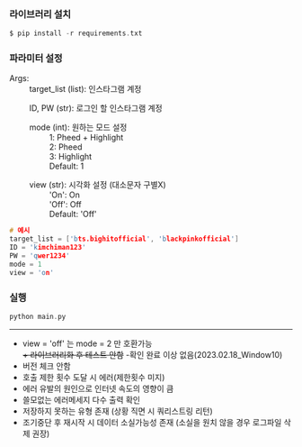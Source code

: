 ### 라이브러리 설치
```c
$ pip install -r requirements.txt
```
### 파라미터 설정  
Args:  
&nbsp;&nbsp;&nbsp;&nbsp;&nbsp;&nbsp;&nbsp;&nbsp;
target_list (list): 인스타그램 계정  

&nbsp;&nbsp;&nbsp;&nbsp;&nbsp;&nbsp;&nbsp;&nbsp;
ID, PW (str): 로그인 할 인스타그램 계정  

&nbsp;&nbsp;&nbsp;&nbsp;&nbsp;&nbsp;&nbsp;&nbsp;
mode (int): 원하는 모드 설정  
&nbsp;&nbsp;&nbsp;&nbsp;&nbsp;&nbsp;&nbsp;&nbsp;
&nbsp;&nbsp;&nbsp;&nbsp;&nbsp;&nbsp;&nbsp;&nbsp;
1: Pheed + Highlight  
&nbsp;&nbsp;&nbsp;&nbsp;&nbsp;&nbsp;&nbsp;&nbsp;
&nbsp;&nbsp;&nbsp;&nbsp;&nbsp;&nbsp;&nbsp;&nbsp;
2: Pheed  
&nbsp;&nbsp;&nbsp;&nbsp;&nbsp;&nbsp;&nbsp;&nbsp;
&nbsp;&nbsp;&nbsp;&nbsp;&nbsp;&nbsp;&nbsp;&nbsp;
3: Highlight  
&nbsp;&nbsp;&nbsp;&nbsp;&nbsp;&nbsp;&nbsp;&nbsp;
&nbsp;&nbsp;&nbsp;&nbsp;&nbsp;&nbsp;&nbsp;&nbsp;
Default: 1  

&nbsp;&nbsp;&nbsp;&nbsp;&nbsp;&nbsp;&nbsp;&nbsp;
view (str): 시각화 설정 (대소문자 구별X)  
&nbsp;&nbsp;&nbsp;&nbsp;&nbsp;&nbsp;&nbsp;&nbsp;
&nbsp;&nbsp;&nbsp;&nbsp;&nbsp;&nbsp;&nbsp;&nbsp;
'On': On  
&nbsp;&nbsp;&nbsp;&nbsp;&nbsp;&nbsp;&nbsp;&nbsp;
&nbsp;&nbsp;&nbsp;&nbsp;&nbsp;&nbsp;&nbsp;&nbsp;
'Off': Off  
&nbsp;&nbsp;&nbsp;&nbsp;&nbsp;&nbsp;&nbsp;&nbsp;
&nbsp;&nbsp;&nbsp;&nbsp;&nbsp;&nbsp;&nbsp;&nbsp;
Default: 'Off'  
```c
# 예시
target_list = ['bts.bighitofficial', 'blackpinkofficial']
ID = 'kimchiman123'
PW = 'qwer1234'
mode = 1
view = 'on'
```
### 실행
```c
python main.py
```
---
+ view = 'off' 는 mode = 2 만 호환가능  
~~+ 라이브러리화 후 테스트 안함~~ -확인 완료 이상 없음(2023.02.18_Window10)
+ 버전 체크 안함
+ 호출 제한 횟수 도달 시 에러(제한횟수 미지)
+ 에러 유발의 원인으로 인터넷 속도의 영향이 큼
+ 쓸모없는 에러메세지 다수 출력 확인
+ 저장하지 못하는 유형 존재 (상황 직면 시 쿼리스트링 리턴)
+ 조기중단 후 재시작 시 데이터 소실가능성 존재 (소실을 원치 않을 경우 로그파일 삭제 권장)
